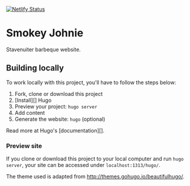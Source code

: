 [![Netlify Status](https://api.netlify.com/api/v1/badges/a1b263d1-d795-455a-954b-e43dc59b609c/deploy-status)](https://app.netlify.com/sites/stavenuiter/deploys)

# Smokey Johnie

Stavenuiter barbeque website.

## Building locally

To work locally with this project, you'll have to follow the steps below:

1. Fork, clone or download this project
1. [Install][] Hugo
1. Preview your project: `hugo server`
1. Add content
1. Generate the website: `hugo` (optional)

Read more at Hugo's [documentation][].

### Preview site

If you clone or download this project to your local computer and run `hugo server`,
your site can be accessed under `localhost:1313/hugo/`.

The theme used is adapted from http://themes.gohugo.io/beautifulhugo/.
